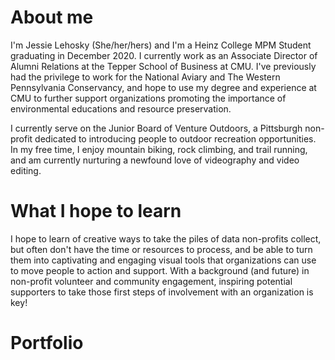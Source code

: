 # About me 
I'm Jessie Lehosky (She/her/hers) and I'm  a Heinz College MPM Student graduating in December 2020. I currently work as an Associate Director of Alumni Relations at the Tepper School of Business at CMU. I've previously had the privilege to work for the National Aviary and The Western Pennsylvania Conservancy, and hope to use my degree and experience at CMU to further support organizations promoting the importance of environmental educations and resource preservation.  

I currently serve on the Junior Board of Venture Outdoors, a Pittsburgh non-profit dedicated to introducing people to outdoor recreation opportunities. In my free time, I enjoy mountain biking, rock climbing, and trail running, and am currently nurturing a newfound love of videography and video editing. 

# What I hope to learn
I hope to learn of creative ways to take the piles of data non-profits collect, but often don't have the time or resources to process, and be able to turn them into captivating and engaging visual tools that organizations can use to move people to action and support. With a background (and future) in non-profit volunteer and community engagement, inspiring potential supporters to take those first steps of involvement with an organization is key! 

# Portfolio
